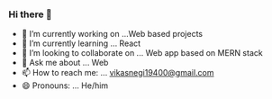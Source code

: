 ### Hi there 👋


- 🔭 I’m currently working on ...Web based projects
- 🌱 I’m currently learning ... React
- 👯 I’m looking to collaborate on ... Web app based on MERN stack
- 💬 Ask me about ... Web
- 📫 How to reach me: ... vikasnegi19400@gmail.com
- 😄 Pronouns: ... He/him
